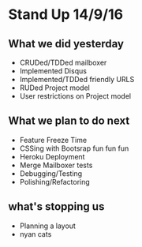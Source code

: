 # Stand Up 14/9/16

## What we did yesterday

- CRUDed/TDDed mailboxer
- Implemented Disqus
- Implemented/TDDed friendly URLS
- RUDed Project model
- User restrictions on Project model

## What we plan to do next

- Feature Freeze Time
- CSSing with Bootsrap fun fun fun
- Heroku Deployment
- Merge Mailboxer tests
- Debugging/Testing
- Polishing/Refactoring

## what's stopping us

- Planning a layout
- nyan cats
